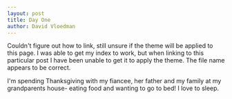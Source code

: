 ```yaml
---
layout: post
title: Day One
author: David Vloedman
---
```


Couldn't figure out how to link, still unsure if the theme will be applied to this page. I was able to get my index to work, but when linking to this particular post I have been unable to get it to apply the theme. The file name appears to be correct.

I'm spending Thanksgiving with my fiancee, her father and my family at my grandparents house- eating food and wanting to go to bed! I love to sleep.
